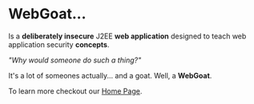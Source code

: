 # WebGoat...
 
Is a **deliberately insecure** J2EE **web application** designed to teach web application security **concepts**.

_"Why would someone do such a thing?"_

It's a lot of someones actually... and a goat. Well, a **WebGoat**.

To learn more checkout our [Home Page](http://webgoat.github.io).